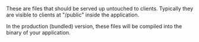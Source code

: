 These are files that should be served up untouched to clients. Typically 
they are visible to clients at "/public" inside the application.

In the production (bundled) version, these files will be compiled into
the binary of your application.